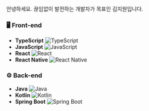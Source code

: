 안녕하세요. 끊임없이 발전하는 개발자가 목표인 김지원입니다. 

### 🖥️ Front-end

-   **TypeScript** ![TypeScript](https://img.shields.io/badge/-TypeScript-3178C6?style=flat-square&logo=typescript&logoColor=white)
-   **JavaScript** ![JavaScript](https://img.shields.io/badge/-JavaScript-F7DF1E?style=flat-square&logo=javascript&logoColor=black)
-   **React** ![React](https://img.shields.io/badge/-React-61DAFB?style=flat-square&logo=react&logoColor=black)
-   **React Native** ![React Native](https://img.shields.io/badge/-React%20Native-61DAFB?style=flat-square&logo=react-native&logoColor=black)

### ⚙️ Back-end

-   **Java** ![Java](https://img.shields.io/badge/-Java-007396?style=flat-square&logo=java&logoColor=white)
-   **Kotlin** ![Kotlin](https://img.shields.io/badge/-Kotlin-7F52FF?style=flat-square&logo=kotlin&logoColor=white)
-   **Spring Boot** ![Spring Boot](https://img.shields.io/badge/-Spring%20Boot-6DB33F?style=flat-square&logo=springboot&logoColor=white)
